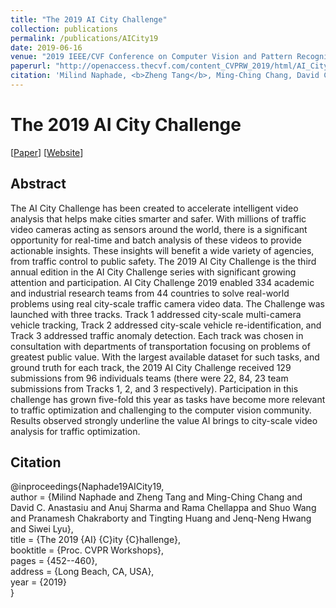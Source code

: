 ```yaml
---
title: "The 2019 AI City Challenge"
collection: publications
permalink: /publications/AICity19
date: 2019-06-16
venue: "2019 IEEE/CVF Conference on Computer Vision and Pattern Recognition - 3rd AI City Challenge Workshop"
paperurl: "http://openaccess.thecvf.com/content_CVPRW_2019/html/AI_City/Naphade_The_2019_AI_City_Challenge_CVPRW_2019_paper.html"
citation: 'Milind Naphade, <b>Zheng Tang</b>, Ming-Ching Chang, David C Anastasiu, Anuj Sharma, Rama Chellappa, Shuo Wang, Pranamesh Chakraborty, Tingting Huang, Jenq-Neng Hwang and Siwei Lyu. "The 2019 AI City Challenge". <i>Proceedings of 2019 IEEE/CVF Conference on Computer Vision and Pattern Recognition Workshops (CVPRW 2019)</i>. pp. 452-460. 2019.'
---
```


# The 2019 AI City Challenge

[<a href="http://openaccess.thecvf.com/content_CVPRW_2019/html/AI_City/Naphade_The_2019_AI_City_Challenge_CVPRW_2019_paper.html">Paper</a>]
[<a href="https://www.aicitychallenge.org/2019-challenge/">Website</a>]

## Abstract
The AI City Challenge has been created to accelerate intelligent video analysis that helps make cities smarter and safer. With millions of traffic video cameras acting as sensors around the world, there is a significant opportunity for real-time and batch analysis of these videos to provide actionable insights. These insights will benefit a wide variety of agencies, from traffic control to public safety. The 2019 AI City Challenge is the third annual edition in the AI City Challenge series with significant growing attention and participation. AI City Challenge 2019 enabled 334 academic and industrial research teams from 44 countries to solve real-world problems using real city-scale traffic camera video data. The Challenge was launched with three tracks. Track 1 addressed city-scale multi-camera vehicle tracking, Track 2 addressed city-scale vehicle re-identification, and Track 3 addressed traffic anomaly detection. Each track was chosen in consultation with departments of transportation focusing on problems of greatest public value. With the largest available dataset for such tasks, and ground truth for each track, the 2019 AI City Challenge received 129 submissions from 96 individuals teams (there were 22, 84, 23 team submissions from Tracks 1, 2, and 3 respectively). Participation in this challenge has grown five-fold this year as tasks have become more relevant to traffic optimization and challenging to the computer vision community. Results observed strongly underline the value AI brings to city-scale video analysis for traffic optimization.

## Citation
@inproceedings{Naphade19AICity19,  
author = {Milind Naphade and Zheng Tang and Ming-Ching Chang and David C. Anastasiu and Anuj Sharma and Rama Chellappa and Shuo Wang and Pranamesh Chakraborty and Tingting Huang and Jenq-Neng Hwang and Siwei Lyu},  
title = {The 2019 {AI} {C}ity {C}hallenge},  
booktitle = {Proc. CVPR Workshops},  
pages = {452--460},  
address = {Long Beach, CA, USA},  
year = {2019}  
}
